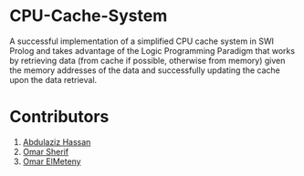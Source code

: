 # CPU-Cache-System

A successful implementation of a simplified
CPU cache system in SWI Prolog and takes advantage of the Logic Programming Paradigm that works by retrieving data (from cache if possible, otherwise
from memory) given the memory addresses of the data and successfully updating
the cache upon the data retrieval.

# Contributors

1. [Abdulaziz Hassan](https://github.com/Abdulaziz-Hassan)
2. [Omar Sherif](https://github.com/omar-sherif9992)
3. [Omar ElMeteny](https://github.com/omar-elmeteny)

